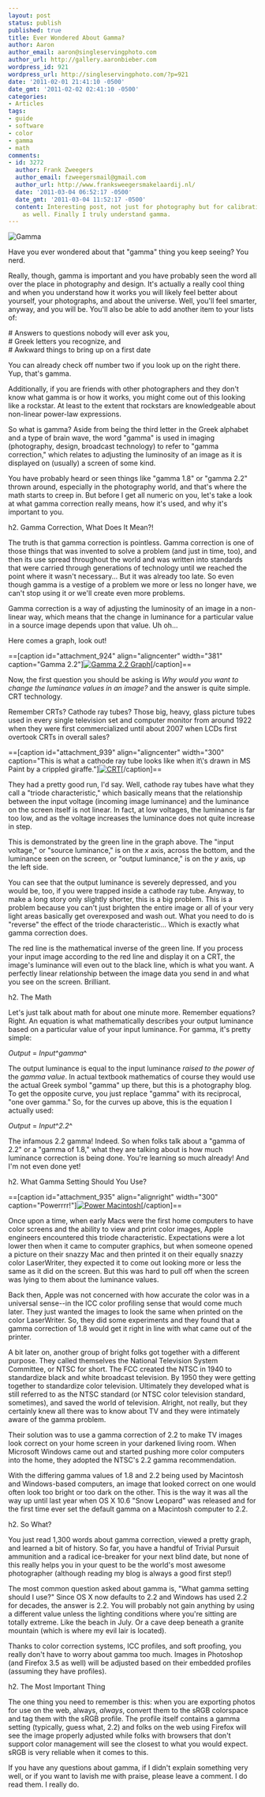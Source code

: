 ```yaml
---
layout: post
status: publish
published: true
title: Ever Wondered About Gamma?
author: Aaron
author_email: aaron@singleservingphoto.com
author_url: http://gallery.aaronbieber.com
wordpress_id: 921
wordpress_url: http://singleservingphoto.com/?p=921
date: '2011-02-01 21:41:10 -0500'
date_gmt: '2011-02-02 02:41:10 -0500'
categories:
- Articles
tags:
- guide
- software
- color
- gamma
- math
comments:
- id: 3272
  author: Frank Zweegers
  author_email: fzweegersmail@gmail.com
  author_url: http://www.franksweegersmakelaardij.nl/
  date: '2011-03-04 06:52:17 -0500'
  date_gmt: '2011-03-04 11:52:17 -0500'
  content: Interesting post, not just for photography but for calibrating monitors
    as well. Finally I truly understand gamma.
---
```

![](http://singleservingphoto.com/wp-content/uploads/2011/02/gamma-150x133.png "Gamma")

Have you ever wondered about that "gamma" thing you keep seeing? You
nerd.

Really, though, gamma is important and you have probably seen the word
all over the place in photography and design. It's actually a really
cool thing and when you understand how it works you will likely feel
better about yourself, your photographs, and about the universe. Well,
you'll feel smarter, anyway, and you will be. You'll also be able to add
another item to your lists of:

\# Answers to questions nobody will ever ask you,\
 \# Greek letters you recognize, and\
 \# Awkward things to bring up on a first date

You can already check off number two if you look up on the right there.
Yup, that's gamma.

Additionally, if you are friends with other photographers and they don't
know what gamma is or how it works, you might come out of this looking
like a rockstar. At least to the extent that rockstars are knowledgeable
about non-linear power-law expressions.<span id="more"></span><span
id="more-921"></span>

So what is gamma? Aside from being the third letter in the Greek
alphabet and a type of brain wave, the word "gamma" is used in imaging
(photography, design, broadcast technology) to refer to "gamma
correction," which relates to adjusting the luminosity of an image as it
is displayed on (usually) a screen of some kind.

You have probably heard or seen things like "gamma 1.8" or "gamma 2.2"
thrown around, especially in the photography world, and that's where the
math starts to creep in. But before I get all numeric on you, let's take
a look at what gamma correction really means, how it's used, and why
it's important to you.

h2. Gamma Correction, What Does It Mean?!

The truth is that gamma correction is pointless. Gamma correction is one
of those things that was invented to solve a problem (and just in time,
too), and then its use spread throughout the world and was written into
standards that were carried through generations of technology until we
reached the point where it wasn't necessary... But it was already too
late. So even though gamma is a vestige of a problem we more or less no
longer have, we can't stop using it or we'll create even more problems.

Gamma correction is a way of adjusting the luminosity of an image in a
non-linear way, which means that the change in luminance for a
particular value in a source image depends upon that value. Uh oh...

Here comes a graph, look out!

==\[caption id="attachment_924" align="aligncenter" width="381"
caption="Gamma
2.2"\][![](http://singleservingphoto.com/wp-content/uploads/2011/02/gamma_2.2_graph.png "Gamma 2.2 Graph")](http://singleservingphoto.com/wp-content/uploads/2011/02/gamma_2.2_graph.png)\[/caption\]==

Now, the first question you should be asking is _Why would you want to
change the luminance values in an image?_ and the answer is quite
simple. CRT technology.

Remember CRTs? Cathode ray tubes? Those big, heavy, glass picture tubes
used in every single television set and computer monitor from around
1922 when they were first commercialized until about 2007 when LCDs
first overtook CRTs in overall sales?

==\[caption id="attachment_939" align="aligncenter" width="300"
caption="This is what a cathode ray tube looks like when it\\'s drawn in
MS Paint by a crippled
giraffe."\][![](http://singleservingphoto.com/wp-content/uploads/2011/02/crt-300x226.jpg "CRT")](http://singleservingphoto.com/wp-content/uploads/2011/02/crt.jpg)\[/caption\]==

They had a pretty good run, I'd say. Well, cathode ray tubes have what
they call a "triode characteristic," which basically means that the
relationship between the input voltage (incoming image luminance) and
the luminance on the screen itself is not linear. In fact, at low
voltages, the luminance is far too low, and as the voltage increases the
luminance does not quite increase in step.

This is demonstrated by the green line in the graph above. The "input
voltage," or "source luminance," is on the _x_ axis, across the
bottom, and the luminance seen on the screen, or "output luminance," is
on the _y_ axis, up the left side.

You can see that the output luminance is severely depressed, and you
would be, too, if you were trapped inside a cathode ray tube. Anyway, to
make a long story only slightly shorter, this is a big problem. This is
a problem because you can't just brighten the entire image or all of
your very light areas basically get overexposed and wash out. What you
need to do is "reverse" the effect of the triode characteristic... Which
is exactly what gamma correction does.

The red line is the mathematical inverse of the green line. If you
process your input image according to the red line and display it on a
CRT, the image's luminance will even out to the black line, which is
what you want. A perfectly linear relationship between the image data
you send in and what you see on the screen. Brilliant.

h2. The Math

Let's just talk about math for about one minute more. Remember
equations? Right. An equation is what mathematically describes your
output luminance based on a particular value of your input luminance.
For gamma, it's pretty simple:

*Output* = *Input*^*gamma*^

The output luminance is equal to the input luminance _raised to the
power of_ the _gamma value_. In actual textbook mathematics of course
they would use the actual Greek symbol "gamma" up there, but this is a
photography blog. To get the opposite curve, you just replace "gamma"
with its reciprocal, "one over gamma." So, for the curves up above, this
is the equation I actually used:

*Output* = *Input*^*2.2*^

The infamous 2.2 gamma! Indeed. So when folks talk about a "gamma of
2.2" or a "gamma of 1.8," what they are talking about is how much
luminance correction is being done. You're learning so much already! And
I'm not even done yet!

h2. What Gamma Setting Should You Use?

==\[caption id="attachment_935" align="alignright" width="300"
caption="Powerrrr!"\][![](http://singleservingphoto.com/wp-content/uploads/2011/02/powermac-300x200.jpg "Power Macintosh")](http://singleservingphoto.com/wp-content/uploads/2011/02/powermac.jpg)\[/caption\]==

Once upon a time, when early Macs were the first home computers to have
color screens and the ability to view and print color images, Apple
engineers encountered this triode characteristic. Expectations were a
lot lower then when it came to computer graphics, but when someone
opened a picture on their snazzy Mac and then printed it on their
equally snazzy color LaserWriter, they expected it to come out looking
more or less the same as it did on the screen. But this was hard to pull
off when the screen was lying to them about the luminance values.

Back then, Apple was not concerned with how accurate the color was in a
universal sense--in the ICC color profiling sense that would come much
later. They just wanted the images to look the same when printed on the
color LaserWriter. So, they did some experiments and they found that a
gamma correction of 1.8 would get it right in line with what came out of
the printer.

A bit later on, another group of bright folks got together with a
different purpose. They called themselves the National Television System
Committee, or NTSC for short. The FCC created the NTSC in 1940 to
standardize black and white broadcast television. By 1950 they were
getting together to standardize color television. Ultimately they
developed what is still referred to as the NTSC standard (or NTSC color
television standard, sometimes), and saved the world of television.
Alright, not really, but they certainly knew all there was to know about
TV and they were intimately aware of the gamma problem.

Their solution was to use a gamma correction of 2.2 to make TV images
look correct on your home screen in your darkened living room. When
Microsoft Windows came out and started pushing more color computers into
the home, they adopted the NTSC's 2.2 gamma recommendation.

With the differing gamma values of 1.8 and 2.2 being used by Macintosh
and Windows-based computers, an image that looked correct on one would
often look too bright or too dark on the other. This is the way it was
all the way up until last year when OS X 10.6 "Snow Leopard" was
released and for the first time ever set the default gamma on a
Macintosh computer to 2.2.

h2. So What?

You just read 1,300 words about gamma correction, viewed a pretty graph,
and learned a bit of history. So far, you have a handful of Trivial
Pursuit ammunition and a radical ice-breaker for your next blind date,
but none of this really helps you in your quest to be the world's most
awesome photographer (although reading my blog is always a good first
step!)

The most common question asked about gamma is, "What gamma setting
should I use?" Since OS X now defaults to 2.2 and Windows has used 2.2
for decades, the answer is 2.2. You will probably not gain anything by
using a different value unless the lighting conditions where you're
sitting are totally extreme. Like the beach in July. Or a cave deep
beneath a granite mountain (which is where my evil lair is located).

Thanks to color correction systems, ICC profiles, and soft proofing, you
really don't have to worry about gamma too much. Images in Photoshop
(and Firefox 3.5 as well) will be adjusted based on their embedded
profiles (assuming they have profiles).

h2. The Most Important Thing

The one thing you need to remember is this: when you are exporting
photos for use on the web, always, _always_, convert them to the sRGB
colorspace and tag them with the sRGB profile. The profile itself
contains a gamma setting (typically, guess what, 2.2) and folks on the
web using Firefox will see the image properly adjusted while folks with
browsers that don't support color management will see the closest to
what you would expect. sRGB is very reliable when it comes to this.

If you have any questions about gamma, if I didn't explain something
very well, or if you want to lavish me with praise, please leave a
comment. I do read them. I really do.
